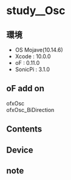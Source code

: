 # study__Osc #

## 環境 ##
*	OS Mojave(10.14.6)
*	Xcode : 10.0.0
*	oF : 0.11.0
*	SonicPi : 3.1.0

## oF add on ##
ofxOsc  
ofxOsc_BiDirection  
  
## Contents ##

## Device ##


## note ##






